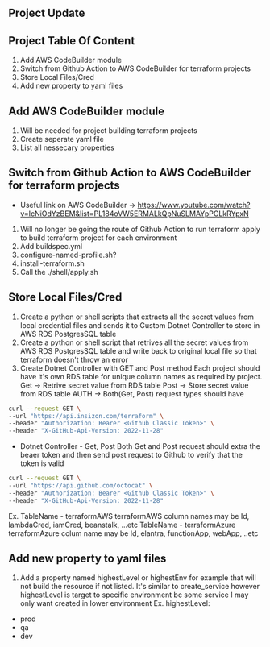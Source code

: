 ## Project Update




## Project Table Of Content
1. Add AWS CodeBuilder module
2. Switch from Github Action to AWS CodeBuilder for terraform projects
3. Store Local Files/Cred
4. Add new property to yaml files



## Add AWS CodeBuilder module
1. Will be needed for project building terraform projects
2. Create seperate yaml file
3. List all nessecary properties



## Switch from Github Action to AWS CodeBuilder for terraform projects
- Useful link on AWS CodeBuilder -> https://www.youtube.com/watch?v=IcNiOdYzBEM&list=PL184oVW5ERMALkQpNuSLMAYpPGLkRYpxN
1. Will no longer be going the route of Github Action to run terraform apply to build terraform project for each environment
2. Add buildspec.yml
3. configure-named-profile.sh?
4. install-terraform.sh
5. Call the ./shell/apply.sh



## Store Local Files/Cred
1. Create a python or shell scripts that extracts all the secret values from local credential files and 
sends it to Custom Dotnet Controller to store in AWS RDS PostgresSQL table
2. Create a python or shell script that retrives all the secret values from AWS RDS PostgresSQL table
and write back to original local file so that terraform doesn't throw an error
3. Create Dotnet Controller with GET and Post method
Each project should have it's own RDS table for unique column names as required by project.
Get -> Retrive secret value from RDS table
Post -> Store secret value from RDS table
AUTH -> Both(Get, Post) request types should have 
```sh
curl --request GET \
--url "https://api.insizon.com/terraform" \
--header "Authorization: Bearer <Github Classic Token>" \
--header "X-GitHub-Api-Version: 2022-11-28"
```
- Dotnet Controller - Get, Post
Both Get and Post request should extra the beaer token and then send post request to Github to verify that the token is valid
```sh
curl --request GET \
--url "https://api.github.com/octocat" \
--header "Authorization: Bearer <Github Classic Token>" \
--header "X-GitHub-Api-Version: 2022-11-28"
```
Ex. 
TableName - terraformAWS
terraformAWS column names may be
Id, lambdaCred, iamCred, beanstalk, ...etc
TableName - terraformAzure
terraformAzure colum name may be
Id, elantra, functionApp, webApp, ..etc


## Add new property to yaml files
1. Add a property named highestLevel or highestEnv for example that will not build the resource if not listed.
It's similar to create_service however highestLevel is target to specific environment bc some service I may only want created in lower environment
Ex. 
highestLevel: 
  - prod
  - qa
  - dev